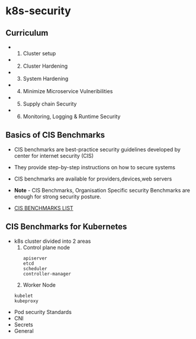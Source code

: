 # k8s-security

## Curriculum

- 1. Cluster setup
- 2. Cluster Hardening
- 3. System Hardening
- 4. Minimize Microservice Vulneribilities
- 5. Supply chain Security
- 6. Monitoring, Logging & Runtime Security

## Basics of CIS Benchmarks

- CIS benchmarks are best-practice security guidelines developed by center for internet security (CIS)
- They provide step-by-step instructions on how to secure systems
- CIS benchmarks are available for providers,devices,web servers

- **Note** - CIS Benchmarks, Organisation Specific security Benchmarks are enough for strong security posture.
- [CIS BENCHMARKS LIST](https://www.cisecurity.org/cis-benchmarks)

## CIS Benchmarks for Kubernetes
- k8s cluster divided into 2 areas
  1. Control plane node
     ```
     apiserver
     etcd
     scheduler
     controller-manager
     ```
  2. Worker Node
    ```
    kubelet
    kubeproxy
    ```
- Pod security Standards
- CNI
- Secrets
- General
   

